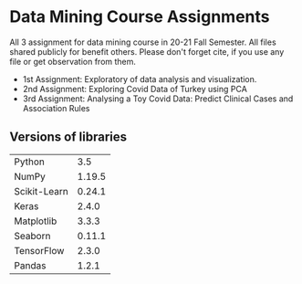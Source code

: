 # Data Mining Course Assignments
All 3 assignment for data mining course in 20-21 Fall Semester. All files shared publicly for benefit others. Please don't forget cite, if you use any file or get observation from them.

<ul>
<li> 1st Assignment: Exploratory of data analysis and visualization.    </li>
<li> 2nd Assignment: Exploring Covid Data of Turkey using PCA</li>
<li> 3rd Assignment: Analysing a Toy Covid Data: Predict Clinical Cases and Association Rules   </li>

</ul>

## Versions of libraries

  <table>
  <tr>  
    <td> Python </td>
    <td> 3.5 </td>
    </tr>
    <tr>
      <td> NumPy</td>
      <td> 1.19.5 </td>
    </tr>
    <tr>
      <td> Scikit-Learn </td>
      <td> 0.24.1 </td>
     </tr>
    <tr>
      <td> Keras </td>
      <td> 2.4.0 </td>
  </tr>
      <tr>
      <td> Matplotlib </td>
      <td> 3.3.3 </td>
    </tr>
    <tr>
      <td> Seaborn </td>
      <td> 0.11.1 </td>
    </tr>
    <tr>
      <td> TensorFlow</td>
      <td> 2.3.0 </td>
    </tr>
    <tr>
      <td> Pandas</td>
      <td> 1.2.1 </td>
    </tr>
  </table>
